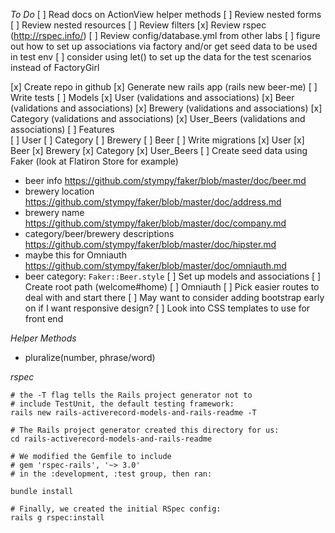 *To Do*
[ ] Read docs on ActionView helper methods
[ ] Review nested forms
[ ] Review nested resources
[ ] Review filters
[x] Review rspec (http://rspec.info/)
[ ] Review config/database.yml from other labs
[ ] figure out how to set up associations via factory and/or get seed data to be used in test env
[ ] consider using let() to set up the data for the test scenarios instead of FactoryGirl

[x] Create repo in github
[x] Generate new rails app (rails new beer-me)
[ ] Write tests
    [ ] Models
      [x] User (validations and associations)
      [x] Beer (validations and associations)
      [x] Brewery (validations and associations)
      [x] Category (validations and associations)
      [x] User_Beers (validations and associations)
    [ ] Features  
      [ ] User
      [ ] Category
      [ ] Brewery
      [ ] Beer
[ ] Write migrations
  [x] User
  [x] Beer
  [x] Brewery
  [x] Category
  [x] User_Beers
[ ] Create seed data using Faker (look at Flatiron Store for example)
  + beer info https://github.com/stympy/faker/blob/master/doc/beer.md
  + brewery location   https://github.com/stympy/faker/blob/master/doc/address.md
  + brewery name https://github.com/stympy/faker/blob/master/doc/company.md
  + category/beer/brewery descriptions https://github.com/stympy/faker/blob/master/doc/hipster.md
  + maybe this for Omniauth https://github.com/stympy/faker/blob/master/doc/omniauth.md
  + beer category: `Faker::Beer.style`
[ ] Set up models and associations
[ ] Create root path (welcome#home)
[ ] Omniauth
[ ] Pick easier routes to deal with and start there
[ ] May want to consider adding bootstrap early on if I want responsive design?
[ ] Look into CSS templates to use for front end

*Helper Methods*
+ pluralize(number, phrase/word)

*rspec*
```
# the -T flag tells the Rails project generator not to
# include TestUnit, the default testing framework:
rails new rails-activerecord-models-and-rails-readme -T

# The Rails project generator created this directory for us:
cd rails-activerecord-models-and-rails-readme

# We modified the Gemfile to include
# gem 'rspec-rails', '~> 3.0'
# in the :development, :test group, then ran:

bundle install

# Finally, we created the initial RSpec config:
rails g rspec:install
```
